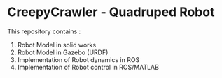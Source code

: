 # CreepyCrawler - Quadruped Robot
This repository contains : 
1. Robot Model in solid works
2. Robot Model in Gazebo (URDF)
3. Implementation of Robot dynamics in ROS
4. Implementation of Robot control in ROS/MATLAB
